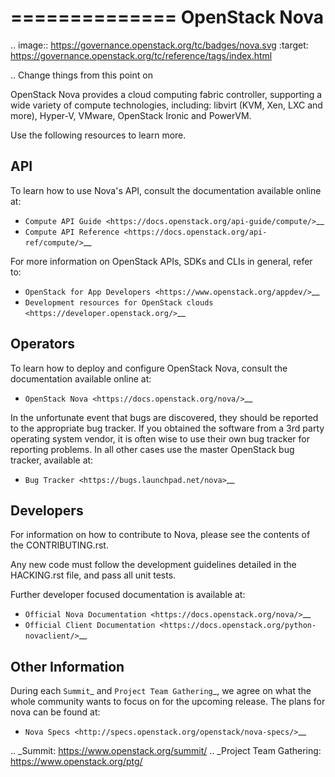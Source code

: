 ==============
OpenStack Nova
==============

.. image:: https://governance.openstack.org/tc/badges/nova.svg
    :target: https://governance.openstack.org/tc/reference/tags/index.html

.. Change things from this point on


OpenStack Nova provides a cloud computing fabric controller, supporting a wide
variety of compute technologies, including: libvirt (KVM, Xen, LXC and more),
Hyper-V, VMware, OpenStack Ironic and PowerVM.

Use the following resources to learn more.

API
---

To learn how to use Nova's API, consult the documentation available online at:

- `Compute API Guide <https://docs.openstack.org/api-guide/compute/>`__
- `Compute API Reference <https://docs.openstack.org/api-ref/compute/>`__

For more information on OpenStack APIs, SDKs and CLIs in general, refer to:

- `OpenStack for App Developers <https://www.openstack.org/appdev/>`__
- `Development resources for OpenStack clouds
  <https://developer.openstack.org/>`__

Operators
---------

To learn how to deploy and configure OpenStack Nova, consult the documentation
available online at:

- `OpenStack Nova <https://docs.openstack.org/nova/>`__

In the unfortunate event that bugs are discovered, they should be reported to
the appropriate bug tracker. If you obtained the software from a 3rd party
operating system vendor, it is often wise to use their own bug tracker for
reporting problems. In all other cases use the master OpenStack bug tracker,
available at:

- `Bug Tracker <https://bugs.launchpad.net/nova>`__

Developers
----------

For information on how to contribute to Nova, please see the contents of the
CONTRIBUTING.rst.

Any new code must follow the development guidelines detailed in the HACKING.rst
file, and pass all unit tests.

Further developer focused documentation is available at:

- `Official Nova Documentation <https://docs.openstack.org/nova/>`__
- `Official Client Documentation
  <https://docs.openstack.org/python-novaclient/>`__

Other Information
-----------------

During each `Summit`_ and `Project Team Gathering`_, we agree on what the whole
community wants to focus on for the upcoming release. The plans for nova can
be found at:

- `Nova Specs <http://specs.openstack.org/openstack/nova-specs/>`__

.. _Summit: https://www.openstack.org/summit/
.. _Project Team Gathering: https://www.openstack.org/ptg/
